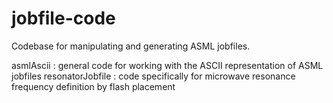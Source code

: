 # jobfile-code
Codebase for manipulating and generating ASML jobfiles.

asmlAscii        : general code for working with the ASCII representation of ASML jobfiles
resonatorJobfile : code specifically for microwave resonance frequency definition by flash placement
